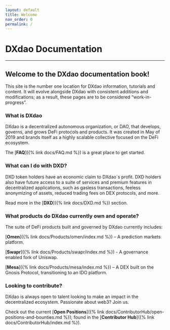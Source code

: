 ```yaml
---
layout: default
title: Welcome
nav_order: 0
permalink: /
---
```


# DXdao Documentation

___

## Welcome to the DXdao documentation book!  
  
This site is the number one location for DXdao information, tutorials and content. It will evolve alongside DXdao with consistent additions and modifications; as a result, these pages are to be considered “work-in-progress”.  
  
### What is DXdao

DXdao is a decentralized autonomous organization, or DAO, that develops, governs, and grows DeFi protocols and products. It was created in May of 2019 and brands itself as a highly scalable collective focused on the DeFi ecosystem.

The [**FAQ**]({% link docs/FAQ.md %}) is a great place to get started.

### What can I do with DXD?

DXD token holders have an economic claim to DXdao´s profit. DXD holders also have future access to a suite of services and premium features in decentralized applications, such as gasless transactions, feeless anonymizing of assets, reduced trading fees on DEX protocols, and more.  
  
Read more in the [**DXD**]({% link docs/DXD.md %}) section.

### What products do DXdao currently own and operate?  
  
The suite of DeFi products built and governed by DXdao currently includes:

[**Omen**]({% link docs/Products/omen/index.md %}) – A prediction markets platform.

[**Swapr**]({% link docs/Products/swapr/index.md %}) - A governance enabled fork of Uniswap.

[**Mesa**]({% link docs/Products/mesa/index.md %}) – A DEX built on the Gnosis Protocol, transitioning to an IDO platform.
  
### Looking to contribute?  
  
DXdao is always open to talent looking to make an impact in the decentralized ecosystem. Passionate about web3? Join us.  
  
Check out the current [**Open Positions**]({% link docs/ContributorHub/open-positions-and-bounties.md %}); found in the [**Contributor Hub**]({% link docs/ContributorHub/index.md %}).